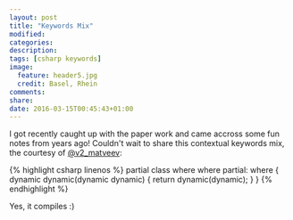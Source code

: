 ```yaml
---
layout: post
title: "Keywords Mix"
modified:
categories: 
description:
tags: [csharp keywords]
image:
  feature: header5.jpg
  credit: Basel, Rhein
comments:
share:
date: 2016-03-15T00:45:43+01:00
---
```

<style type="text/css">
	pre {
		width: 100%;
		border: none;
	}
	figure {
		padding: 0px;
	}
</style>

I got recently caught up with the paper work and came accross some fun notes from years ago! Couldn't wait to share this contextual keywords mix, the courtesy of [@v2_matveev](https://twitter.com/v2_matveev):

{% highlight csharp linenos %}
partial class where<partial> where partial: where<partial>
{
	dynamic dynamic<yield>(dynamic dynamic)
	{
		return dynamic<yield>(dynamic);
	}
}
{% endhighlight %}  

Yes, it compiles :)